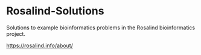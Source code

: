 # Rosalind-Solutions

Solutions to example bioinformatics problems in the Rosalind bioinformatics project.

https://rosalind.info/about/
